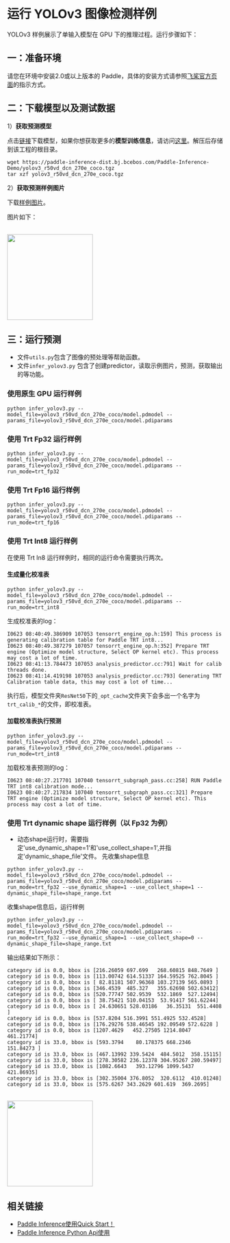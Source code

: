# 运行 YOLOv3 图像检测样例

YOLOv3 样例展示了单输入模型在 GPU 下的推理过程。运行步骤如下：

## 一：准备环境

请您在环境中安装2.0或以上版本的 Paddle，具体的安装方式请参照[飞桨官方页面](https://www.paddlepaddle.org.cn/)的指示方式。

## 二：下载模型以及测试数据

1）**获取预测模型**

点击[链接](https://paddle-inference-dist.bj.bcebos.com/Paddle-Inference-Demo/yolov3_r50vd_dcn_270e_coco.tgz)下载模型，如果你想获取更多的**模型训练信息**，请访问[这里](https://github.com/PaddlePaddle/PaddleDetection)。解压后存储到该工程的根目录。

```
wget https://paddle-inference-dist.bj.bcebos.com/Paddle-Inference-Demo/yolov3_r50vd_dcn_270e_coco.tgz
tar xzf yolov3_r50vd_dcn_270e_coco.tgz
```

2）**获取预测样例图片**

下载[样例图片](https://paddle-inference-dist.bj.bcebos.com/inference_demo/images/kite.jpg)。

图片如下：
<p align="left">
    <br>
<img src='https://paddle-inference-dist.bj.bcebos.com/inference_demo/images/kite.jpg' width = "200" height = "200">
    <br>
<p>

## 三：运行预测

- 文件`utils.py`包含了图像的预处理等帮助函数。
- 文件`infer_yolov3.py` 包含了创建predictor，读取示例图片，预测，获取输出的等功能。

### 使用原生 GPU 运行样例

```shell
python infer_yolov3.py --model_file=yolov3_r50vd_dcn_270e_coco/model.pdmodel --params_file=yolov3_r50vd_dcn_270e_coco/model.pdiparams
```

### 使用 Trt Fp32 运行样例

```shell
python infer_yolov3.py --model_file=yolov3_r50vd_dcn_270e_coco/model.pdmodel --params_file=yolov3_r50vd_dcn_270e_coco/model.pdiparams --run_mode=trt_fp32
```

### 使用 Trt Fp16 运行样例

```shell
python infer_yolov3.py --model_file=yolov3_r50vd_dcn_270e_coco/model.pdmodel --params_file=yolov3_r50vd_dcn_270e_coco/model.pdiparams --run_mode=trt_fp16
```

### 使用 Trt Int8 运行样例

在使用 Trt In8 运行样例时，相同的运行命令需要执行两次。

#### 生成量化校准表

```shell
python infer_yolov3.py --model_file=yolov3_r50vd_dcn_270e_coco/model.pdmodel --params_file=yolov3_r50vd_dcn_270e_coco/model.pdiparams --run_mode=trt_int8
```

生成校准表的log：
```
I0623 08:40:49.386909 107053 tensorrt_engine_op.h:159] This process is generating calibration table for Paddle TRT int8...
I0623 08:40:49.387279 107057 tensorrt_engine_op.h:352] Prepare TRT engine (Optimize model structure, Select OP kernel etc). This process may cost a lot of time.
I0623 08:41:13.784473 107053 analysis_predictor.cc:791] Wait for calib threads done.
I0623 08:41:14.419198 107053 analysis_predictor.cc:793] Generating TRT Calibration table data, this may cost a lot of time...
```

执行后，模型文件夹`ResNet50`下的`_opt_cache`文件夹下会多出一个名字为`trt_calib_*`的文件，即校准表。

#### 加载校准表执行预测

```shell
python infer_yolov3.py --model_file=yolov3_r50vd_dcn_270e_coco/model.pdmodel --params_file=yolov3_r50vd_dcn_270e_coco/model.pdiparams --run_mode=trt_int8
```

加载校准表预测的log：
```
I0623 08:40:27.217701 107040 tensorrt_subgraph_pass.cc:258] RUN Paddle TRT int8 calibration mode...
I0623 08:40:27.217834 107040 tensorrt_subgraph_pass.cc:321] Prepare TRT engine (Optimize model structure, Select OP kernel etc). This process may cost a lot of time.
```

### 使用 Trt dynamic shape 运行样例（以 Fp32 为例）
- 动态shape运行时，需要指定'use_dynamic_shape=1'和'use_collect_shape=1',并指定'dynamic_shape_file'文件。
先收集shape信息
```shell
python infer_yolov3.py --model_file=yolov3_r50vd_dcn_270e_coco/model.pdmodel --params_file=yolov3_r50vd_dcn_270e_coco/model.pdiparams --run_mode=trt_fp32 --use_dynamic_shape=1 --use_collect_shape=1 --dynamic_shape_file=shape_range.txt
```
收集shape信息后，运行样例
```shell
python infer_yolov3.py --model_file=yolov3_r50vd_dcn_270e_coco/model.pdmodel --params_file=yolov3_r50vd_dcn_270e_coco/model.pdiparams --run_mode=trt_fp32 --use_dynamic_shape=1 --use_collect_shape=0 --dynamic_shape_file=shape_range.txt
```

输出结果如下所示：

```
category id is 0.0, bbox is [216.26059 697.699   268.60815 848.7649 ]
category id is 0.0, bbox is [113.00742 614.51337 164.59525 762.8045 ]
category id is 0.0, bbox is [ 82.81181 507.96368 103.27139 565.0893 ]
category id is 0.0, bbox is [346.4539  485.327   355.62698 502.63412]
category id is 0.0, bbox is [520.77747 502.9539  532.1869  527.12494]
category id is 0.0, bbox is [ 38.75421 510.04153  53.91417 561.62244]
category id is 0.0, bbox is [ 24.630651 528.03186   36.35131  551.4408  ]
category id is 0.0, bbox is [537.8204 516.3991 551.4925 532.4528]
category id is 0.0, bbox is [176.29276 538.46545 192.09549 572.6228 ]
category id is 0.0, bbox is [1207.4629   452.27505 1214.8047   461.21774]
category id is 33.0, bbox is [593.3794    80.178375 668.2346   151.84273 ]
category id is 33.0, bbox is [467.13992 339.5424  484.5012  358.15115]
category id is 33.0, bbox is [278.30582 236.12378 304.95267 280.59497]
category id is 33.0, bbox is [1082.6643   393.12796 1099.5437   421.86935]
category id is 33.0, bbox is [302.35004 376.8052  320.6112  410.01248]
category id is 33.0, bbox is [575.6267 343.2629 601.619  369.2695]
```

<p align="left">
    <br>
<img src='https://paddle-inference-dist.bj.bcebos.com/inference_demo/images/kite_res.jpg' width = "200" height = "200">
    <br>
<p>


## 相关链接
- [Paddle Inference使用Quick Start！]()
- [Paddle Inference Python Api使用]()
